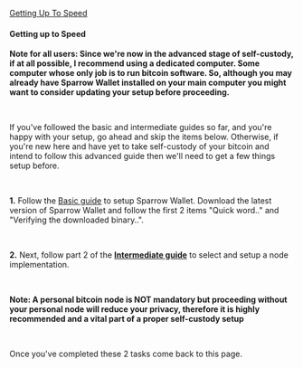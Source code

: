 [Getting Up To Speed](#advanced-getting-up-to-speed)

<h4 class="text-2xl pb-4 text-[#f7931a] font-semibold">Getting up to Speed</h4>

**Note for all users: Since we're now in the advanced stage of self-custody, if at all possible, I recommend using a dedicated computer. Some computer whose only
job is to run bitcoin software. So, although you may already have Sparrow Wallet installed on your main computer you might want to consider updating your setup before proceeding.**

<br>

If you've followed the basic and intermediate guides so far, and you're happy with your setup, go ahead and skip the items below.
Otherwise, if you're new here and have yet to take self-custody of your bitcoin and intend to follow this advanced guide then we'll need to get a few things setup before.

<br>

**1\.** Follow the <a class="text-[#8cb4ff] underline-offset-auto font-semibold" href="/guides/basic/desktop/sparrow">Basic guide<a> to setup Sparrow Wallet. Download the latest
version of Sparrow Wallet and follow the first 2 items "Quick word.." and "Verifying the downloaded binary..".

<br>

**2\.** Next, follow part 2 of the **<a class="text-[#8cb4ff] underline-offset-auto font-semibold" href="/guides/intermediate/node">Intermediate guide<a>** to select and setup a node implementation. 

<br>

**Note: A personal bitcoin node is NOT mandatory but proceeding without your personal node will reduce your privacy, therefore it is highly recommended and a vital part of a proper self-custody setup**

<br>

Once you've completed these 2 tasks come back to this page. 

